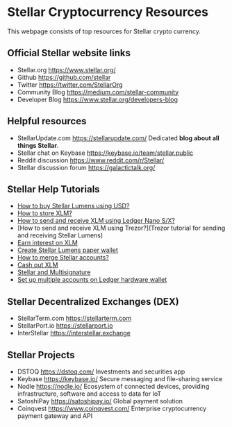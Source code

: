 # Stellar Cryptocurrency Resources

This webpage consists of top resources for Stellar crypto currency. 

## Official Stellar website links

* Stellar.org https://www.stellar.org/
* Github https://github.com/stellar
* Twitter https://twitter.com/StellarOrg
* Community Blog https://medium.com/stellar-community
* Developer Blog https://www.stellar.org/developers-blog

## Helpful resources

* StellarUpdate.com https://stellarupdate.com/ Dedicated **blog about all things Stellar**. 
* Stellar chat on Keybase https://keybase.io/team/stellar.public
* Reddit discussion https://www.reddit.com/r/Stellar/
* Stellar discussion forum https://galactictalk.org/

## Stellar Help Tutorials

* [How to buy Stellar Lumens using USD?](https://stellarupdate.com/how-to-buy-stellar-lumens-using-usd-527/)
* [How to store XLM?](https://stellarupdate.com/best-wallets-for-storing-stellar-lumens-262/)
* [How to send and receive XLM using Ledger Nano S/X?](https://stellarupdate.com/send-and-receive-stellar-lumens-with-ledger-nano-s-nano-x-109/)
* [How to send and receive XLM using Trezor?](Trezor tutorial for sending and receiving Stellar Lumens)
* [Earn interest on XLM](https://stellarupdate.com/how-to-earn-interest-on-xlm-using-anchor-usd-376/)
* [Create Stellar Lumens paper wallet](https://stellarupdate.com/how-to-create-a-stellar-lumens-paper-wallet-302/)
* [How to merge Stellar accounts?](https://stellarupdate.com/merge-stellar-accounts-using-lobstr-merge-account-feature-122/)
* [Cash out XLM](https://stellarupdate.com/how-to-cash-out-stellar-lumens-278/)
* [Stellar and Multisignature](https://stellarupdate.com/stellar-set-up-multi-signature-wallet-160/)
* [Set up multiple accounts on Ledger hardware wallet](https://stellarupdate.com/multiple-stellar-accounts-on-ledger-nano-s-x-hardware-wallet-179/)

## Stellar Decentralized Exchanges (DEX)

* StellarTerm.com https://stellarterm.com
* StellarPort.io https://stellarport.io
* InterStellar https://interstellar.exchange

## Stellar Projects

* DSTOQ https://dstoq.com/ Investments and securities app
* Keybase https://keybase.io/ Secure messaging and file-sharing service
* Nodle https://nodle.io/ Ecosystem of connected devices, providing infrastructure, software and access to data for IoT
* SatoshiPay https://satoshipay.io/ Global payment solution
* Coinqvest https://www.coinqvest.com/ Enterprise cryptocurrency payment gateway and API

